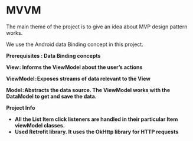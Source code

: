 # MVVM

The main theme of the project is to give an idea about MVP design pattern works.

We use the Android data Binding concept in this project.

<b>Prerequisites<b> : Data Binding concepts

<b>View</b> : Informs the ViewModel about the user’s actions

<b>ViewModel</b> : Exposes streams of data relevant to the View

<b>Model</b> : Abstracts the data source. The ViewModel works with the DataModel to get and save the data.

<b>Project Info</b>
* All the List Item click listeners are handled in their particular Item viewModel classes.
* Used Retrofit library. It uses the OkHttp library for HTTP requests